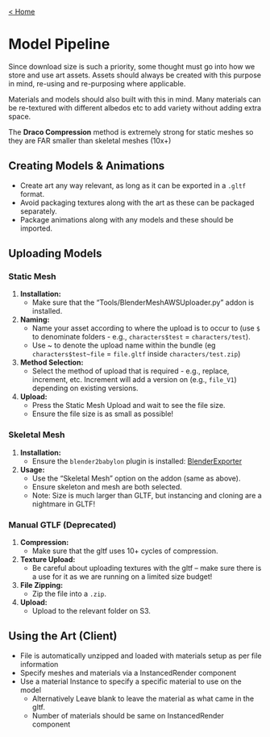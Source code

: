 [< Home](/)

# Model Pipeline

Since download size is such a priority, some thought must go into how we store and use art assets. Assets should always be created with this purpose in mind, re-using and re-purposing where applicable.

Materials and models should also built with this in mind. Many materials can be re-textured with different albedos etc to add variety without adding extra space.

The <b>Draco Compression</b> method is extremely strong for static meshes so they are FAR smaller than skeletal meshes (10x+)

## Creating Models & Animations

- Create art any way relevant, as long as it can be exported in a `.gltf` format.
- Avoid packaging textures along with the art as these can be packaged separately.
- Package animations along with any models and these should be imported.

## Uploading Models

### Static Mesh

1. **Installation:**
   - Make sure that the “Tools/BlenderMeshAWSUploader.py” addon is installed.
2. **Naming:**
   - Name your asset according to where the upload is to occur to (use `$` to denominate folders - e.g., `characters$test` = `characters/test`).
   - Use ~ to denote the upload name within the bundle (eg `characters$test~file` = `file.gltf` inside `characters/test.zip`) 
3. **Method Selection:**
   - Select the method of upload that is required - e.g., replace, increment, etc. Increment will add a version on (e.g., `file_V1`) depending on existing versions.
4. **Upload:**
   - Press the Static Mesh Upload and wait to see the file size.
   - Ensure the file size is as small as possible!

### Skeletal Mesh

1. **Installation:**
   - Ensure the `blender2babylon` plugin is installed: [BlenderExporter](https://github.com/BabylonJS/BlenderExporter)
2. **Usage:**
   - Use the “Skeletal Mesh” option on the addon (same as above).
   - Ensure skeleton and mesh are both selected.
   - Note: Size is much larger than GLTF, but instancing and cloning are a nightmare in GLTF!

### Manual GTLF (Deprecated)

1. **Compression:**
   - Make sure that the gltf uses 10+ cycles of compression.
2. **Texture Upload:**
   - Be careful about uploading textures with the gltf – make sure there is a use for it as we are running on a limited size budget!
3. **File Zipping:**
   - Zip the file into a `.zip`.
4. **Upload:**
   - Upload to the relevant folder on S3.

## Using the Art (Client)

- File is automatically unzipped and loaded with materials setup as per file information
- Specify meshes and materials via a InstancedRender component
- Use a material Instance to specify a specific material to use on the model
   - Alternatively Leave blank to leave the material as what came in the gltf.
   - Number of materials should be same on InstancedRender component